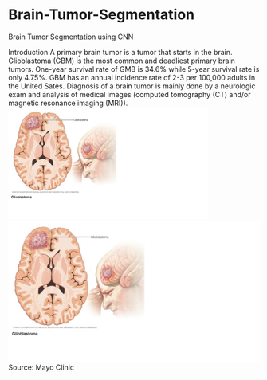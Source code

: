 # Brain-Tumor-Segmentation
Brain Tumor Segmentation using CNN

Introduction
A primary brain tumor is a tumor that starts in the brain. Glioblastoma (GBM) is the most common and deadliest primary brain tumors. One-year survival rate of GMB is 34.6% while 5-year survival rate is only 4.75%. GBM has an annual incidence rate of 2-3 per 100,000 adults in the United Sates. Diagnosis of a brain tumor is mainly done by a neurologic exam and analysis of medical images (computed tomography (CT) and/or magnetic resonance imaging (MRI)). 
<img src="images/GBM.jpg" width="400">
![](/images/GBM.jpg)
Source: Mayo Clinic
